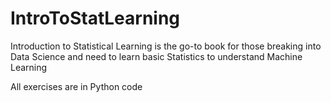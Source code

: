 # IntroToStatLearning

Introduction to Statistical Learning is the go-to book for those breaking into Data Science and need to learn basic Statistics to understand Machine Learning

All exercises are in Python code
